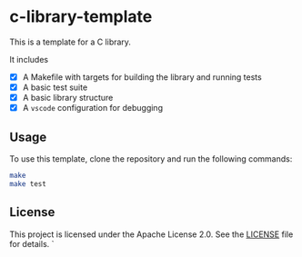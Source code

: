 # c-library-template

This is a template for a C library.

It includes

- [x] A Makefile with targets for building the library and running tests
- [x] A basic test suite
- [x] A basic library structure
- [x] A `vscode` configuration for debugging

## Usage

To use this template, clone the repository and run the following commands:

```bash
make
make test
```

## License

This project is licensed under the Apache License 2.0. See the [LICENSE](LICENSE) file for details.
`